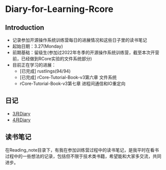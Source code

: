 # Diary-for-Learning-Rcore
  
## Introduction
+ 记录参加开源操作系统训练营每日的进展情况和这些日子里的读书笔记
+ 起始日期：3.27(Monday)
+ 前期基础：留级生(参加过2022年冬季的开源操作系统训练营，截至本次开营前，已经做到RCore实验的文件系统部分)
+ 目前正在学习的进展：
  + [已完成] rustlings(94/94) 
  + [已完成] rCore-Tutorial-Book-v3第六章 文件系统
  + rCore-Tutorial-Book-v3第七章 进程间通信和IO重定向

## 日记
+ [3月Diary](/Diary/March/diary.md)
+ [4月Diary](/Diary/April/diary.md)

## 读书笔记
在Reading_note目录下，有我在参加训练营过程中的读书笔记，是我平时在看书过程中的一些想法的记录，包括但不限于技术类书籍，希望能和大家多交流，共同进步。
